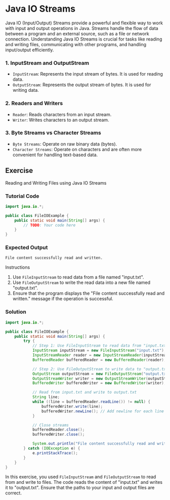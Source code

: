 # Java IO Streams

Java IO (Input/Output) Streams provide a powerful and flexible way to work with input and output operations in Java. Streams handle the flow of data between a program and an external source, such as a file or network connection. Understanding Java IO Streams is crucial for tasks like reading and writing files, communicating with other programs, and handling input/output efficiently.

### 1. InputStream and OutputStream
- `InputStream`: Represents the input stream of bytes. It is used for reading data.
- `OutputStream`: Represents the output stream of bytes. It is used for writing data.

### 2. Readers and Writers
- `Reader`: Reads characters from an input stream.
- `Writer`: Writes characters to an output stream.

### 3. Byte Streams vs Character Streams
- `Byte Streams`: Operate on raw binary data (bytes).
- `Character Streams`: Operate on characters and are often more convenient for handling text-based data.

## Exercise
Reading and Writing Files using Java IO Streams


### Tutorial Code
```java
import java.io.*;

public class FileIOExample {
    public static void main(String[] args) {
        // TODO: Your code here
    }
}
```

### Expected Output
```text
File content successfully read and written.
```

Instructions
1. Use `FileInputStream` to read data from a file named "input.txt".
2. Use `FileOutputStream` to write the read data into a new file named "output.txt".
3. Ensure that the program displays the "File content successfully read and written." message if the operation is successful.

### Solution
```java
import java.io.*;

public class FileIOExample {
    public static void main(String[] args) {
        try {
            // Step 1: Use FileInputStream to read data from "input.txt"
            InputStream inputStream = new FileInputStream("input.txt");
            InputStreamReader reader = new InputStreamReader(inputStream);
            BufferedReader bufferedReader = new BufferedReader(reader);

            // Step 2: Use FileOutputStream to write data to "output.txt"
            OutputStream outputStream = new FileOutputStream("output.txt");
            OutputStreamWriter writer = new OutputStreamWriter(outputStream);
            BufferedWriter bufferedWriter = new BufferedWriter(writer);

            // Read from input.txt and write to output.txt
            String line;
            while ((line = bufferedReader.readLine()) != null) {
                bufferedWriter.write(line);
                bufferedWriter.newLine(); // Add newline for each line
            }

            // Close streams
            bufferedReader.close();
            bufferedWriter.close();

            System.out.println("File content successfully read and written.");
        } catch (IOException e) {
            e.printStackTrace();
        }
    }
}
```

In this exercise, you used `FileInputStream` and `FileOutputStream` to read from and write to files. The code reads the content of "input.txt" and writes it to "output.txt". Ensure that the paths to your input and output files are correct.
